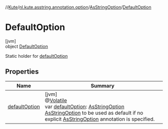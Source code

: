 //[Kute](../../../../index.md)/[nl.kute.asstring.annotation.option](../../index.md)/[AsStringOption](../index.md)/[DefaultOption](index.md)

# DefaultOption

[jvm]\
object [DefaultOption](index.md)

Static holder for [defaultOption](default-option.md)

## Properties

| Name | Summary |
|---|---|
| [defaultOption](default-option.md) | [jvm]<br>@[Volatile](https://kotlinlang.org/api/latest/jvm/stdlib/kotlin.jvm/-volatile/index.html)<br>var [defaultOption](default-option.md): [AsStringOption](../index.md)<br>[AsStringOption](../index.md) to be used as default if no explicit [AsStringOption](../index.md) annotation is specified. |

